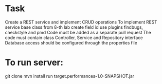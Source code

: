 <h1>Task</h1>  
Create a REST service and implement CRUD operations  
To implement REST service base class from 8-th lab create field id  
use plugins findbugs, checkstyle and pmd  
Code must be added as a separate pull request  
The code must contain class Controller, Service and Repository interface  
Database access should be configured through the properties file  
<h1>To run server:</h1>  
git clone  
mvn install  
run target.performances-1.0-SNAPSHOT.jar  
